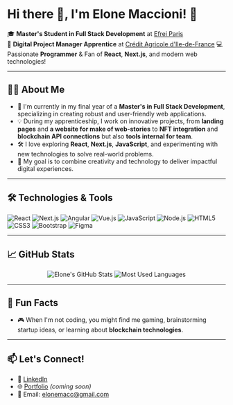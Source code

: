 # Hi there 👋, I'm Elone Maccioni! 🚀

🎓 **Master's Student in Full Stack Development** at [Efrei Paris](https://www.efrei.fr)  
💼 **Digital Project Manager Apprentice** at [Crédit Agricole d'Ile-de-France]([https://www.credit-agricole.fr](https://www.credit-agricole.fr/ca-paris/particulier.html)/)  
💻 Passionate **Programmer** & Fan of **React**, **Next.js**, and modern web technologies!  

---

## 👨‍💻 About Me

- 🌟 I'm currently in my final year of a **Master's in Full Stack Development**, specializing in creating robust and user-friendly web applications.  
- 💡 During my apprenticeship, I work on innovative projects, from **landing pages** and **a website for make of web-stories** to **NFT integration** and **blockchain API connections** but also **tools internal for team**.
- 🛠️ I love exploring **React**, **Next.js**, **JavaScript**, and experimenting with new technologies to solve real-world problems.  
- 🎯 My goal is to combine creativity and technology to deliver impactful digital experiences.

---

## 🛠️ Technologies & Tools

![React](https://img.shields.io/badge/-React-61DAFB?logo=react&logoColor=white&style=flat-square)
![Next.js](https://img.shields.io/badge/-Next.js-000000?logo=next.js&logoColor=white&style=flat-square)
![Angular](https://img.shields.io/badge/-Angular-DD0031?logo=angular&logoColor=white&style=flat-square)
![Vue.js](https://img.shields.io/badge/-Vue.js-4FC08D?logo=vue.js&logoColor=white&style=flat-square)
![JavaScript](https://img.shields.io/badge/-JavaScript-F7DF1E?logo=javascript&logoColor=black&style=flat-square)
![Node.js](https://img.shields.io/badge/-Node.js-339933?logo=node.js&logoColor=white&style=flat-square)
![HTML5](https://img.shields.io/badge/-HTML5-E34F26?logo=html5&logoColor=white&style=flat-square)
![CSS3](https://img.shields.io/badge/-CSS3-1572B6?logo=css3&logoColor=white&style=flat-square)
![Bootstrap](https://img.shields.io/badge/-Bootstrap-7952B3?logo=bootstrap&logoColor=white&style=flat-square)
![Figma](https://img.shields.io/badge/-Figma-F24E1E?logo=figma&logoColor=white&style=flat-square)

---

## 📈 GitHub Stats

<p align="center">
  <img src="https://github-readme-stats.vercel.app/api?username=e-maccioni26&show_icons=true&theme=tokyonight" alt="Elone's GitHub Stats" />
  <img src="https://github-readme-stats.vercel.app/api/top-langs/?username=e-maccioni26&layout=compact&theme=tokyonight" alt="Most Used Languages" />
</p>

---

## 🌱 Fun Facts

- 🎮 When I'm not coding, you might find me gaming, brainstorming startup ideas, or learning about **blockchain technologies**.  

---

## 📫 Let's Connect!

- 💼 [LinkedIn](https://www.linkedin.com/in/elone-maccioni/)  
- 🌐 [Portfolio](#) *(coming soon)*  
- 📧 Email: elonemacc@gmail.com  


